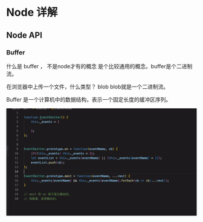 # Node 详解

## Node API

### Buffer

什么是 buffer ， 不是node才有的概念 是个比较通用的概念。buffer是个二进制流。

在浏览器中上传一个文件，什么类型？ blob  blob就是一个二进制流。

Buffer 是一个计算机中的数据结构，表示一个固定长度的缓冲区序列。



![1673788301425](assets/1673788301425.png)